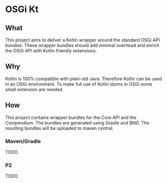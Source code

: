 # OSGi Kt

## What

This project aims to deliver a Kotlin wrapper around the standard OSGi API bundles. These wrapper bundles should add
minimal overhead and enrich the OSGi API with Kotlin friendly extensions.

## Why

Kotlin is 100% compatible with plain-old Java. Therefore Kotlin can be used in an OSGi environment. To make full use of
Kotlin idoms in OSGi some small extension are needed.

## How

This project contains wrapper bundles for the Core API and the Compendium. The bundles are generated using Gradle and BND.
The resulting bundles will be uploaded to maven central.

### Maven/Gradle

TODO

### P2

TODO